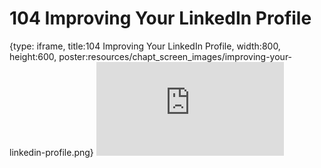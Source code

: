 # 104 Improving Your LinkedIn Profile
 
{type: iframe, title:104 Improving Your LinkedIn Profile, width:800, height:600, poster:resources/chapt_screen_images/improving-your-linkedin-profile.png}
![](https://datatrail-jhu.github.io/DataTrail/no_toc/improving-your-linkedin-profile.html)
 

 
